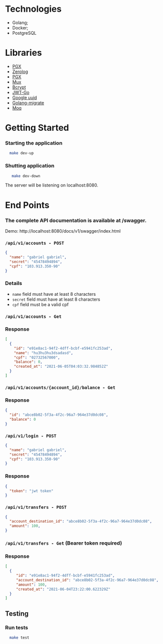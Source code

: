 # Technologies

- Golang;
- Docker;
- PostgreSQL

# Libraries

- [PGX](https://github.com/swaggo/swag)
- [Zerolog](https://github.com/rs/zerolog)
- [PGX](https://github.com/jackc/pgx)
- [Mux](https://github.com/gorilla/mux)
- [Bcrypt](https://pkg.go.dev/golang.org/x/crypto/bcrypt)
- [JWT-Go](https://github.com/dgrijalva/jwt-go)
- [Google uuid](https://github.com/google/uuid)
- [Golang-migrate](https://github.com/golang-migrate/migrate)
- [Moq](https://github.com/matryer/moq)

# Getting Started

### Starting the application
```zsh
  make dev-up
```

### Shutting application
```zsh
   make dev-down
```

The server will be listening on localhost:8080.
# End Points

### The complete API documentation is available at /swagger.

Demo: http://localhost:8080/docs/v1/swagger/index.html

### `/api/v1/accounts - POST`

```json
{
  "name": "gabriel gabriel",
  "secret": "45478494894",
  "cpf": "103.913.350-90"
}
```

### Details

- `name` field must have at least 8 characters
- `secret` field must have at least 8 characters
- `cpf` field must be a valid cpf

### `/api/v1/accounts - Get`

### Response

```json
[
  {
    "id": "e91e8ac1-94f2-4dff-bcbf-e5941fc253ad",
    "name": "hu3hu3hu3dsadasd",
    "cpf": "02732567000",
    "balance": 0,
    "created_at": "2021-06-05T04:03:32.984852Z"
  }
]
```

### `/api/v1/accounts/{account_id}/balance - Get`

### Response

```json
{
  "id": "abce8b02-5f3a-4f2c-96a7-964e37d0dc08",
  "balance": 0
}
```

### `/api/v1/login - POST`

```json
{
  "name": "gabriel gabriel",
  "secret": "45478494894",
  "cpf": "103.913.350-90"
}
```

### Response

```json
{
  "token": "jwt token"
}
```

### `/api/v1/transfers - POST`

```json
{
  "account_destination_id": "abce8b02-5f3a-4f2c-96a7-964e37d0dc08",
  "amount": 100,
}
```

### `/api/v1/transfers - Get` (Bearer token required)

### Response

```json
[
  {
     "id": "e91e8ac1-94f2-4dff-bcbf-e5941fc253ad",
     "account_destination_id": "abce8b02-5f3a-4f2c-96a7-964e37d0dc08",
     "amount": 100,
     "created_at": "2021-06-04T23:22:00.622329Z"
  }
]
```

## Testing

### Run tests
```zsh
  make test
```

